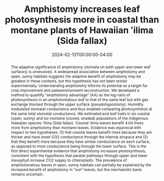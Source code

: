 ---
# Documentation: https://wowchemy.com/docs/managing-content/

title: "Amphistomy increases leaf photosynthesis more in coastal than montane plants of Hawaiian ʻilima (Sida fallax)"
authors: ["cdmuir"]
date: 2024-02-13T00:00:00-04:00

# Schedule page publish date (NOT publication's date).
publishDate: 2024-06-07T00:00:00-04:00

# Publication type.
# Legend: 0 = Uncategorized; 1 = Conference paper; 2 = Journal article;
# 3 = Preprint / Working Paper; 4 = Report; 5 = Book; 6 = Book section;
# 7 = Thesis; 8 = Patent
publication_types: ["2"]

abstract: "The adaptive significance of amphistomy (stomata on both upper and lower leaf surfaces) is unresolved. A widespread association between amphistomy and open, sunny habitats suggests the adaptive benefit of amphistomy may be greatest in these contexts, but this hypothesis has not been tested experimentally. Understanding amphistomy informs its potential as a target for crop improvement and paleoenvironment reconstruction. We developed a method to quantify “amphistomy advantage” (AA) as the log-ratio of photosynthesis in an amphistomatous leaf to that of the same leaf but with gas exchange blocked through the upper surface (pseudohypostomy). Humidity modulated stomatal conductance and thus enabled comparing photosynthesis at the same total stomatal conductance. We estimated and leaf traits in six coastal (open, sunny) and six montane (closed, shaded) populations of the indigenous Hawaiian species ʻilima (Sida fallax). Coastal ʻilima leaves benefit 4.04 times more from amphistomy than montane leaves. Evidence was equivocal with respect to two hypotheses: (1) that coastal leaves benefit more because they are thicker and have lower CO2 conductance through the internal airspace and (2) that they benefit more because they have similar conductance on each surface, as opposed to most conductance being through the lower surface. This is the first direct experimental evidence that amphistomy increases photosynthesis, consistent with the hypothesis that parallel pathways through upper and lower mesophyll increase CO2 supply to chloroplasts. The prevalence of amphistomatous leaves in open, sunny habitats can partially be explained by the increased benefit of amphistomy in “sun” leaves, but the mechanistic basis remains uncertain."

url_pdf: 'https://doi.org/10.1002/ajb2.16284'
url_code: 'https://github.com/cdmuir/stomata-ilima'
url_dataset: 'https://doi.org/10.5061/dryad.rxwdbrvfw'

tags: []
categories: []
featured: true

# Associated Projects (optional).
#   Associate this publication with one or more of your projects.
#   Simply enter your project's folder or file name without extension.
#   E.g. `internal-project` references `content/project/internal-project/index.md`.
#   Otherwise, set `projects: []`.
projects: ["json-schema-inference"]
---